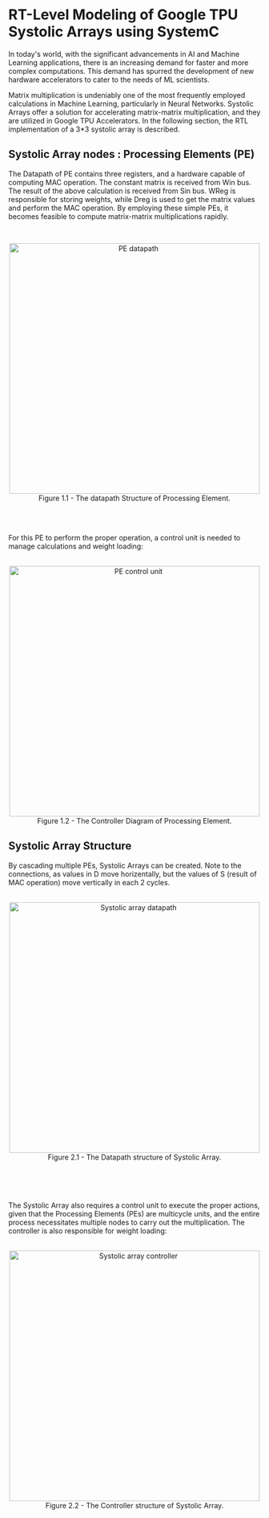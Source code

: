 # RT-Level Modeling of Google TPU Systolic Arrays using SystemC

In today's world, with the significant advancements in AI and Machine Learning applications, there is an increasing demand for faster and more complex computations. This demand has spurred the development of new hardware accelerators to cater to the needs of ML scientists.

Matrix multiplication is undeniably one of the most frequently employed calculations in Machine Learning, particularly in Neural Networks. Systolic Arrays offer a solution for accelerating matrix-matrix multiplication, and they are utilized in Google TPU Accelerators. In the following section, the RTL implementation of a 3*3 systolic array is described.

## Systolic Array nodes : Processing Elements (PE)

The Datapath of PE contains three registers, and a hardware capable of computing MAC operation. The constant matrix is received from Win bus. The result of the above calculation is received from Sin bus.
WReg is responsible for storing weights, while Dreg is used to get the matrix values and perform the MAC operation. By employing these simple PEs, it becomes feasible to compute matrix-matrix multiplications rapidly.

<br/>

<p align="center">
  <img src="https://github.com/mohasnik/Systolic-Array/assets/82777963/b5bab130-8773-4681-8d3a-60bcca43d261" alt="PE datapath" width="500"/>
  <br/>
  Figure 1.1 - The datapath Structure of Processing Element.
</p>
<br/>
<br/>


For this PE to perform the proper operation, a control unit is needed to manage calculations and weight loading:
<br/>
<br/>

<p align="center">
  <img src="https://github.com/mohasnik/Systolic-Array/assets/82777963/6705713a-289f-4c95-a65c-22d5764023f8" alt="PE control unit" width="500"/>
  <br/>
  Figure 1.2 - The Controller Diagram of Processing Element.
</p>


## Systolic Array Structure

By cascading multiple PEs, Systolic Arrays can be created. Note to the connections, as values in D move horizentally, but the values of S (result of MAC operation) move vertically in each 2 cycles.
<br/>
<br/>

<p align="center">
  <img src="https://github.com/mohasnik/Systolic-Array/assets/82777963/bfa978bc-a37e-49dd-81ea-070bb75d23e0" alt="Systolic array datapath" width="500"/>
  <br/>
  Figure 2.1 - The Datapath structure of Systolic Array.
</p>

<br/>
<br/>
<br/>

The Systolic Array also requires a control unit to execute the proper actions, given that the Processing Elements (PEs) are multicycle units, and the entire process necessitates multiple nodes to carry out the multiplication. The controller is also responsible for weight loading:
<br/>
<br/>

<p align="center">
  <img src="https://github.com/mohasnik/Systolic-Array/assets/82777963/88bccc06-1808-458a-91a5-d0446d6d8139" alt="Systolic array controller" width="500"/>
  <br/>
  Figure 2.2 - The Controller structure of Systolic Array.
</p>




